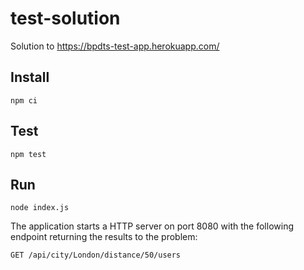 # test-solution

Solution to https://bpdts-test-app.herokuapp.com/

## Install
```
npm ci
```

## Test
```
npm test
```

## Run
```
node index.js
```

The application starts a HTTP server on port 8080 with the following endpoint returning the results to the problem:

```
GET /api/city/London/distance/50/users
```
